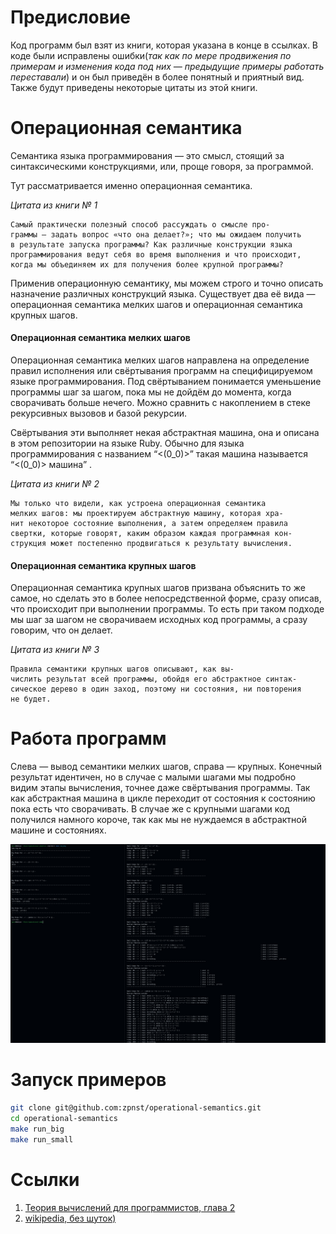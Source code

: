 # Предисловие

Код программ был взят из книги, которая указана в конце в ссылках. В коде были исправлены ошибки(*так как по мере продвижения по примерам и изменения кода под них — предыдущие примеры работать переставали*) и он был приведён в более понятный и приятный вид. Также будут приведены некоторые цитаты из этой книги.

# Операционная семантика 

Семантика языка программирования — это смысл, стоящий за синтаксическими конструкциями, или, проще говоря, за программой.

Тут рассматривается именно операционная семантика. 

*Цитата из книги № 1*
```
Самый практически полезный способ рассуждать о смысле про-
граммы – задать вопрос «что она делает?»; что мы ожидаем получить
в результате запуска программы? Как различные конструкции языка
программирования ведут себя во время выполнения и что происходит,
когда мы объединяем их для получения более крупной программы?
```

Применив операционную семантику, мы можем строго и точно описать назначение различных конструкций языка. Существует два её вида — операционная семантика мелких шагов и операционная семантика крупных шагов.

#### Операционная семантика мелких шагов

Операционная семантика мелких шагов направлена на определение правил исполнения или свёртывания программ на специфицируемом языке программирования. Под свёртыванием понимается уменьшение программы шаг за шагом, пока мы не дойдём до момента, когда сворачивать больше нечего. Можно сравнить с накоплением в стеке рекурсивных вызовов и базой рекурсии.

Свёртывания эти выполняет некая абстрактная машина, она и описана в этом репозитории на языке Ruby. Обычно для языка программирования с названием “<(0_0)>” такая машина называется   “<(0_0)> машина” .

*Цитата из книги № 2*
```
Мы только что видели, как устроена операционная семантика
мелких шагов: мы проектируем абстрактную машину, которая хра-
нит некоторое состояние выполнения, а затем определяем правила
свертки, которые говорят, каким образом каждая программная кон-
струкция может постепенно продвигаться к результату вычисления.
```
#### Операционная семантика крупных шагов

Операционная семантика крупных шагов призвана объяснить то же самое, но сделать это в  более непосредственной форме, сразу описав, что происходит при выполнении программы. То есть при таком подходе мы шаг за шагом не сворачиваем исходных код программы, а сразу говорим, что он делает.

*Цитата из книги № 3*
```
Правила семантики крупных шагов описывают, как вы-
числить результат всей программы, обойдя его абстрактное синтак-
сическое дерево в один заход, поэтому ни состояния, ни повторения
не будет.
```

# Работа программ 

Слева — вывод семантики мелких шагов, справа — крупных. Конечный результат идентичен, но в случае с малыми шагами мы подробно видим этапы вычисления, точнее даже свёртывания программы. Так как абстрактная машина в цикле переходит от состояния к состоянию пока есть что сворачивать. В случае же с крупными шагами код получился намного короче, так как мы не нуждаемся в абстрактной машине и состояниях.

<img src="images/listing.png" alt="" width="600">

# Запуск примеров

```bash
git clone git@github.com:zpnst/operational-semantics.git
cd operational-semantics
make run_big
make run_small
```
# Ссылки

1. [Теория вычислений для программистов, глава 2](https://ftp.zhirov.kz/books/IT/Other/%D0%A2%D0%B5%D1%80%D0%B8%D1%8F%20%D0%B2%D1%8B%D1%87%D0%B8%D1%81%D0%BB%D0%B5%D0%BD%D0%B8%D0%B9%20%D0%B4%D0%BB%D1%8F%20%D0%BF%D1%80%D0%BE%D0%B3%D1%80%D0%B0%D0%BC%D0%BC%D0%B8%D1%81%D1%82%D0%BE%D0%B2%20%28%D0%A2%D0%BE%D0%BC%20%D0%A1%D1%82%D1%8E%D0%B0%D1%80%D1%82%29.pdf)
2. [wikipedia, без шуток)](https://ru.wikipedia.org/wiki/%D0%A1%D0%B5%D0%BC%D0%B0%D0%BD%D1%82%D0%B8%D0%BA%D0%B0_(%D0%BF%D1%80%D0%BE%D0%B3%D1%80%D0%B0%D0%BC%D0%BC%D0%B8%D1%80%D0%BE%D0%B2%D0%B0%D0%BD%D0%B8%D0%B5))


